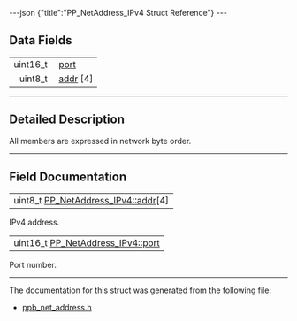 ---json {"title":"PP\_NetAddress\_IPv4 Struct Reference"} ---

Data Fields
-----------

<table><tbody><tr class="odd"><td style="text-align: right;">uint16_t </td><td><a href="/docs/native-client/pepper_stable/c/struct_p_p___net_address___i_pv4#a2357e390da5fdf3d57239b5af50a184d" class="el">port</a></td></tr><tr class="even"><td style="text-align: right;">uint8_t </td><td><a href="/docs/native-client/pepper_stable/c/struct_p_p___net_address___i_pv4#a075897f0f5212cce73a114ab4c96775d" class="el">addr</a> [4]</td></tr></tbody></table>

------------------------------------------------------------------------

<span id="details" class="anchor" style="margin: 0;"></span>

Detailed Description
--------------------

All members are expressed in network byte order.

------------------------------------------------------------------------

Field Documentation
-------------------

<span id="a075897f0f5212cce73a114ab4c96775d" class="anchor" style="margin: 0;"></span>

<table><tbody><tr class="odd"><td>uint8_t <a href="/docs/native-client/pepper_stable/c/struct_p_p___net_address___i_pv4#a075897f0f5212cce73a114ab4c96775d" class="el">PP_NetAddress_IPv4::addr</a>[4]</td></tr></tbody></table>

IPv4 address.

<span id="a2357e390da5fdf3d57239b5af50a184d" class="anchor" style="margin: 0;"></span>

<table><tbody><tr class="odd"><td>uint16_t <a href="/docs/native-client/pepper_stable/c/struct_p_p___net_address___i_pv4#a2357e390da5fdf3d57239b5af50a184d" class="el">PP_NetAddress_IPv4::port</a></td></tr></tbody></table>

Port number.

------------------------------------------------------------------------

The documentation for this struct was generated from the following file:

-   <a href="/docs/native-client/pepper_stable/c/ppb__net__address_8h/" class="el">ppb_net_address.h</a>
